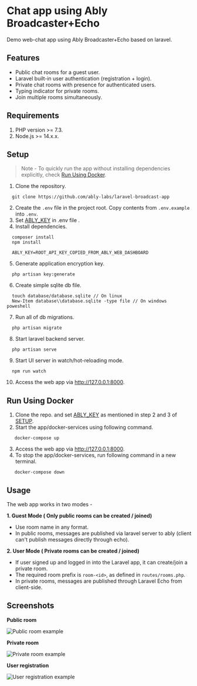 # Chat app using Ably Broadcaster+Echo

Demo web-chat app using Ably Broadcaster+Echo based on laravel.

## Features
* Public chat rooms for a guest user.
* Laravel built-in user authentication (registration + login).
* Private chat rooms with presence for authenticated users.
* Typing indicator for private rooms.
* Join multiple rooms simultaneously.

## Requirements
1. PHP version >= 7.3.
2. Node.js >= 14.x.x.

## Setup
> Note - To quickly run the app without installing dependencies explicitly, check [Run Using Docker](#run-using-docker).

1. Clone the repository.
```
  git clone https://github.com/ably-labs/laravel-broadcast-app
```
2. Create the `.env` file in the project root. Copy contents from `.env.example` into `.env`.
3. Set [ABLY_KEY](https://faqs.ably.com/setting-up-and-managing-api-keys) in .env file .
4. Install dependencies.
```
  composer install
  npm install
```
```
  ABLY_KEY=ROOT_API_KEY_COPIED_FROM_ABLY_WEB_DASHBOARD
```
5. Generate application encryption key.
```
  php artisan key:generate
```
6. Create simple sqlite db file.
```
  touch database/database.sqlite // On linux
  New-Item database\\database.sqlite -type file // On windows poweshell
```
7. Run all of db migrations.
```
  php artisan migrate
```
8. Start laravel backend server.
```
  php artisan serve 
```
9. Start UI server in watch/hot-reloading mode.
```
  npm run watch
```
10. Access the web app via http://127.0.0.1:8000.

## Run Using Docker

1. Clone the repo. and set [ABLY_KEY](https://faqs.ably.com/setting-up-and-managing-api-keys) as mentioned in step 2 and 3 of [SETUP](#setup).
2. Start the app/docker-services using following command.
```
   docker-compose up
```
3. Access the web app via http://127.0.0.1:8000.
4. To stop the app/docker-services, run following command in a new terminal.
```
   docker-compose down
```

## Usage
The web app works in two modes -

**1. Guest Mode ( Only public rooms can be created / joined)**
- Use room name in any format.
- In public rooms, messages are published via laravel server to ably (client can't publish messages directly through echo).

**2. User Mode ( Private rooms can be created / joined)**
- If user signed up and logged in into the Laravel app, it can create/join a private room.
- The required room prefix is `room-<id>`, as defined in `routes/rooms.php`.
- In private rooms, messages are published through Laravel Echo from client-side. 

## Screenshots

**Public room**

<img src="docs/images/public_room.png" alt="Public room example">

**Private room**

<img src="docs/images/private_room.png" alt="Private room example">

**User registration**

<img src="docs/images/registration.png" alt="User registration example">
